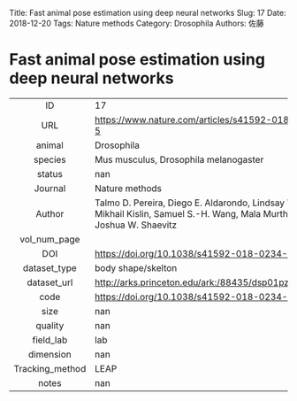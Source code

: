 Title: Fast animal pose estimation using deep neural networks
Slug: 17
Date: 2018-12-20
Tags: Nature methods
Category:   Drosophila
Authors: 佐藤

# Fast animal pose estimation using deep neural networks

|||
|:-:|:-|
|ID| 17|
|URL| https://www.nature.com/articles/s41592-018-0234-5|
|animal|   Drosophila|
|species| Mus musculus, Drosophila melanogaster|
|status| nan|
|Journal| Nature methods|
|Author| Talmo D. Pereira, Diego E. Aldarondo, Lindsay Willmore, Mikhail Kislin, Samuel S.-H. Wang, Mala Murthy & Joshua W. Shaevitz |
|vol_num_page| |
|DOI| https://doi.org/10.1038/s41592-018-0234-5|
|dataset_type| body shape/skelton|
|dataset_url| http://arks.princeton.edu/ark:/88435/dsp01pz50gz79z|
|code| https://doi.org/10.1038/s41592-018-0234-5|
|size| nan|
|quality| nan|
|field_lab      | lab|
|dimension      | nan|
|Tracking_method| LEAP|
|notes          | nan|
